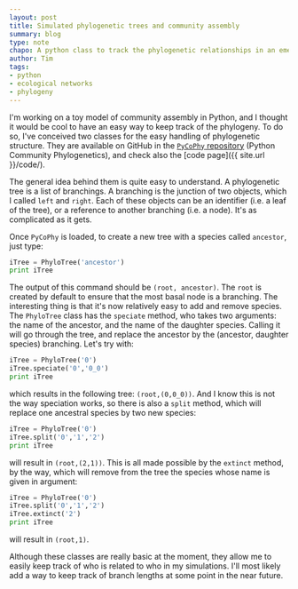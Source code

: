 ```yaml
---
layout: post
title: Simulated phylogenetic trees and community assembly
summary: blog
type: note
chapo: A python class to track the phylogenetic relationships in an emerging community.
author: Tim
tags:
- python
- ecological networks
- phylogeny
---
```


I'm working on a toy model of community assembly in Python, and I thought it would be cool to have an easy way to keep track of the phylogeny. To do so, I've conceived two classes for the easy handling of phylogenetic structure. They are available on GitHub in the [`PyCoPhy` repository](https://github.com/tpoisot/PyCoPhy) (Python Community Phylogenetics), and check also the [code page]({{ site.url }}/code/).

The general idea behind them is quite easy to understand. A phylogenetic tree is a list of branchings. A branching is the junction of two objects, which I called `left` and `right`. Each of these objects can be an identifier (i.e. a leaf of the tree), or a reference to another branching (i.e. a node). It's as complicated as it gets.

Once `PyCoPhy` is loaded, to create a new tree with a species called `ancestor`, just type:

~~~ python
iTree = PhyloTree('ancestor')
print iTree
~~~

The output of this command should be `(root, ancestor)`. The `root` is created by default to ensure that the most basal node is a branching. The interesting thing is that it's now relatively easy to add and remove species. The `PhyloTree` class has the `speciate` method, who takes two arguments: the name of the ancestor, and the name of the daughter species. Calling it will go through the tree, and replace the ancestor by the (ancestor, daughter species) branching. Let's try with:

~~~ python
iTree = PhyloTree('0')
iTree.speciate('0','0_0')
print iTree
~~~

which results in the following tree: `(root,(0,0_0))`. And I know this is not the way speciation works, so there is also a `split` method, which will replace one ancestral species by two new species:

~~~ python
iTree = PhyloTree('0')
iTree.split('0','1','2')
print iTree
~~~

will result in `(root,(2,1))`. This is all made possible by the `extinct` method, by the way, which will remove from the tree the species whose name is given in argument:

~~~ python
iTree = PhyloTree('0')
iTree.split('0','1','2')
iTree.extinct('2')
print iTree
~~~

will result in `(root,1)`.

Although these classes are really basic at the moment, they allow me to easily
keep track of who is related to who in my simulations. I'll most likely add
a way to keep track of branch lengths at some point in the near future.
